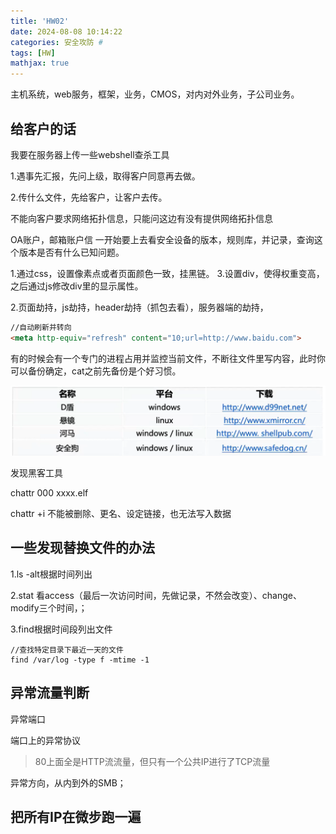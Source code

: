 ```yaml
---
title: 'HW02'
date: 2024-08-08 10:14:22
categories: 安全攻防 #
tags: [HW]
mathjax: true
---
```


主机系统，web服务，框架，业务，CMOS，对内对外业务，子公司业务。

## 给客户的话

我要在服务器上传一些webshell查杀工具





1.遇事先汇报，先问上级，取得客户同意再去做。

2.传什么文件，先给客户，让客户去传。

不能向客户要求网络拓扑信息，只能问这边有没有提供网络拓扑信息

OA账户，邮箱账户信
一开始要上去看安全设备的版本，规则库，并记录，查询这个版本是否有什么已知问题。

1.通过css，设置像素点或者页面颜色一致，挂黑链。
3.设置div，使得权重变高，之后通过js修改div里的显示属性。 

2.页面劫持，js劫持，header劫持（抓包去看），服务器端的劫持，

```html
//自动刷新并转向
<meta http-equiv="refresh" content="10;url=http://www.baidu.com">
```

有的时候会有一个专门的进程占用并监控当前文件，不断往文件里写内容，此时你可以备份确定，cat之前先备份是个好习惯。

![1718483421066](HW02/1718483421066.png)

发现黑客工具

chattr 000 xxxx.elf

chattr +i   不能被删除、更名、设定链接，也无法写入数据 

## 一些发现替换文件的办法

1.ls -alt根据时间列出

2.stat 看access（最后一次访问时间，先做记录，不然会改变）、change、modify三个时间，；

3.find根据时间段列出文件

```
//查找特定目录下最近一天的文件
find /var/log -type f -mtime -1
```

## 异常流量判断

异常端口

端口上的异常协议

> 80上面全是HTTP流流量，但只有一个公共IP进行了TCP流量

异常方向，从内到外的SMB；



## 把所有IP在微步跑一遍


